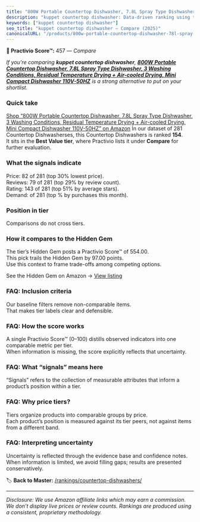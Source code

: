 ```yaml
---
title: "800W Portable Countertop Dishwasher, 7.8L Spray Type Dishwasher, 3 Washing Conditions, Residual Temperature Drying + Air-cooled Drying, Mini Compact Dishwasher 110V-50HZ"
description: "kuppet countertop dishwasher: Data-driven ranking using the Practivio Score™. Positioned by quality, value, demand, findability, momentum."
keywords: ["kuppet countertop dishwasher"]
seo_title: "kuppet countertop dishwasher — Compare (2025)"
canonicalURL: "/products/800w-portable-countertop-dishwasher-78l-spray-type-dishwasher-3-washing-conditions-residual-temperature-drying-air-cooled-drying-mini-compact-dishwasher-110v-50hz-B0DP4V8N87/"
---
```


**🛒 Practivio Score™:** 457 — _Compare_


*If you're comparing **kuppet countertop dishwasher**, **[800W Portable Countertop Dishwasher, 7.8L Spray Type Dishwasher, 3 Washing Conditions, Residual Temperature Drying + Air-cooled Drying, Mini Compact Dishwasher 110V-50HZ](https://www.amazon.com/dp/B0DP4V8N87?tag=practivio-20)** is a strong alternative to put on your shortlist.*
### Quick take
[Shop “800W Portable Countertop Dishwasher, 7.8L Spray Type Dishwasher, 3 Washing Conditions, Residual Temperature Drying + Air-cooled Drying, Mini Compact Dishwasher 110V-50HZ” on Amazon](https://www.amazon.com/dp/B0DP4V8N87?tag=practivio-20)
In our dataset of 281 Countertop Dishwasherses, this Countertop Dishwashers is ranked **154**.  
It sits in the **Best Value tier**, where Practivio lists it under **Compare** for further evaluation.

### What the signals indicate
Price: 82 of 281 (top 30% lowest price).  
Reviews: 79 of 281 (top 29% by review count).  
Rating: 143 of 281 (top 51% by average stars).  
Demand:  of 281 (top % by purchases this month).

### Position in tier
Comparisons do not cross tiers.

### How it compares to the Hidden Gem
The tier’s Hidden Gem posts a Practivio Score™ of 554.00.  
This pick trails the Hidden Gem by 97.00 points.  
Use this context to frame trade-offs among competing options.  

See the Hidden Gem on Amazon → [View listing](https://www.amazon.com/dp/B092DBTWCF?tag=practivio-20)

### FAQ: Inclusion criteria
Our baseline filters remove non-comparable items.  
That makes tier labels clear and defensible.

### FAQ: How the score works
A single Practivio Score™ (0–100) distills observed indicators into one comparable metric per tier.  
When information is missing, the score explicitly reflects that uncertainty.

### FAQ: What “signals” means here
“Signals” refers to the collection of measurable attributes that inform a product’s position within a tier.

### FAQ: Why price tiers?
Tiers organize products into comparable groups by price.  
Each product’s position is measured against its tier peers, not against items from a different band.

### FAQ: Interpreting uncertainty
Uncertainty is reflected through the evidence base and confidence notes.  
When information is limited, we avoid filling gaps; results are presented conservatively.

<!-- Missing template for Compare/CompareWithinPriceClass -->


🏷️ **Back to Master:** [/rankings/countertop-dishwashers/](/rankings/countertop-dishwashers/)

---
_Disclosure: We use Amazon affiliate links which may earn a commission. We don’t display live prices or review counts. Rankings are produced using a consistent, proprietary methodology._
